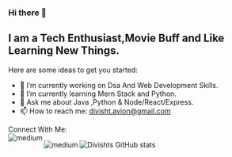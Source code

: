 ### Hi there 👋
## I am a Tech Enthusiast,Movie Buff and Like Learning New Things.


Here are some ideas to get you started:

- 🔭 I’m currently working on Dsa And Web Development Skills.
- 🌱 I’m currently learning Mern Stack and Python.
- 💬 Ask me about Java ,Python & Node/React/Express.
- 📫 How to reach me: divisht.avion@gmail.com




Connect With Me:</br>
<img align="left" alt="medium" src="https://img.shields.io/badge/LinkedIn-0077B5?style=for-the-badge&logo=linkedin&logoColor=white" />


<img align="left" alt="medium" src="https://img.shields.io/badge/GitHub-100000?style=for-the-badge&logo=github&logoColor=white" />







![Divishts GitHub stats](https://github-readme-stats.vercel.app/api?username=divishtk)
